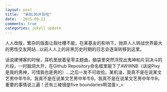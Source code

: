 ```yaml
---
layout: post
title:  "新BLOG开张啦"
date:   2015-09-22
comments: true
categories: jekyll update
---
```


人人改版，繁杂的版面让我吐槽不能，在某基友的影响下，抛弃人人转战世界最大的男性交友网站...以前人人上的非黑历史时期的日志会逐渐转移到这里。

话说建博客的时候，耳机里放着皇零主题曲，脑袋里突然浮现出鬼神和片羽决斗的片段，一时脑洞大开，在Github Repository命名框里敲下了AWWNB（话说Pixy是我的男神，可惜我也是男的）...之后一发不可收拾。某机油，我真不是在说某文艺男中年牛B，我真不是在说某文艺男中年牛B，我真不是在说某文艺男中年牛B，重要的事情说三遍！还有三棱镜是five boundaries啊混蛋>_<
